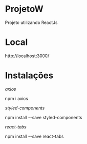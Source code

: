 # ProjetoW
Projeto utilizando ReactJs

# Local

http://localhost:3000/

# Instalações
 
*axios*

npm i axios


*styled-components*

npm install --save styled-components


*react-tabs*

npm install --save react-tabs
